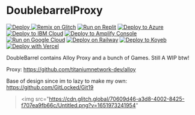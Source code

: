 
# DoublebarrelProxy
<a href="https://heroku.com/deploy">
  <img src="https://www.herokucdn.com/deploy/button.svg" alt="Deploy">
</a>
<a href="https://glitch.com/edit/#!/import/github//DoublebarrelProxy"><img src="https://cdn.glitch.com/2703baf2-b643-4da7-ab91-7ee2a2d00b5b%2Fremix-button.svg" alt="Remix on Glitch" /></a>
<a href="https://replit.com/github/100123424/DoublebarrelProxy" rel="nofollow"><img src="https://raw.githubusercontent.com/BinBashBanana/deploy-buttons/master/buttons/remade/replit.svg" alt="Run on Replit" style="max-width: 100%;"></a>
</a>
<a href="https://deploy.azure.com/?repository=https://github.com/100123424/DoublebarrelProxy" rel="nofollow"><img src="https://raw.githubusercontent.com/BinBashBanana/deploy-buttons/master/buttons/remade/azure.svg" alt="Deploy to Azure" style="max-width: 100%;"></a>
<a href="https://cloud.ibm.com/devops/setup/deploy?repository=https://github.com/100123424/DoublebarrelProxy" rel="nofollow"><img src="https://raw.githubusercontent.com/BinBashBanana/deploy-buttons/master/buttons/remade/ibmcloud.svg" alt="Deploy to IBM Cloud" style="max-width: 100%;"></a>
<a href="https://console.aws.amazon.com/amplify/home#/deploy?repo=https://github.com/100123424/DoublebarrelProxy" rel="nofollow"><img src="https://raw.githubusercontent.com/BinBashBanana/deploy-buttons/master/buttons/remade/amplifyconsole.svg" alt="Deploy to Amplify Console" style="max-width: 100%;"></a>
<a href="https://deploy.cloud.run/?git_repo=https://github.com/100123424/DoublebarrelProxy" rel="nofollow"><img src="https://raw.githubusercontent.com/BinBashBanana/deploy-buttons/master/buttons/remade/googlecloud.svg" alt="Run on Google Cloud" style="max-width: 100%;"></a>
<a href="https://railway.app/new/template?template=https%3A%2F%2Fgithub.com%2F100123424%2FDoublebarrelProxy" rel="nofollow"><img src="https://camo.githubusercontent.com/081df3dd8cff37aab35044727b02b94a8e948052487a8c6253e190f5940d776d/68747470733a2f2f7261696c7761792e6170702f627574746f6e2e737667" alt="Deploy on Railway" data-canonical-src="https://railway.app/button.svg" style="max-width: 100%;"></a>
<a href="https://app.koyeb.com/deploy?type=git&amp;repository=github.com/100123424/DoublebarrelProxy&amp;branch=master&amp;name=HolyUnblocker&amp;run_command=npm%start" rel="nofollow"><img src="https://camo.githubusercontent.com/dbd49fd11e4dea39effabf3572eb66edafb50d32aadb31c7458fe7e42ac93790/68747470733a2f2f7777772e6b6f7965622e636f6d2f7374617469632f696d616765732f6465706c6f792f627574746f6e2e737667" alt="Deploy to Koyeb" data-canonical-src="https://www.koyeb.com/static/images/deploy/button.svg" style="max-width: 100%;"></a>
<a href="https://app.netlify.com/start/deploy?repository=https://github.com/100123424/DoublebarrelProxy"><img src="https://www.netlify.com/img/deploy/button.svg" alt="" title="Deploy to Netlify"></a>
<a href="https://vercel.com/new/clone?repository-url=https%3A%2F%2Fgithub.com%2F100123424%2FDoublebarrelProxy"><img src="https://vercel.com/button" alt="Deploy with Vercel"/></a>



DoubleBarrel contains Alloy Proxy and a bunch of Games. Still A WIP btw!



Proxy: https://github.com/titaniumnetwork-dev/alloy


Base of design since im to lazy to make my own: https://github.com/GitLocked/Git19


><img src="https://cdn.glitch.global/70609d46-a3d8-4002-8425-f707ea9fb66c/Untitled.png?v=1651973241954"
